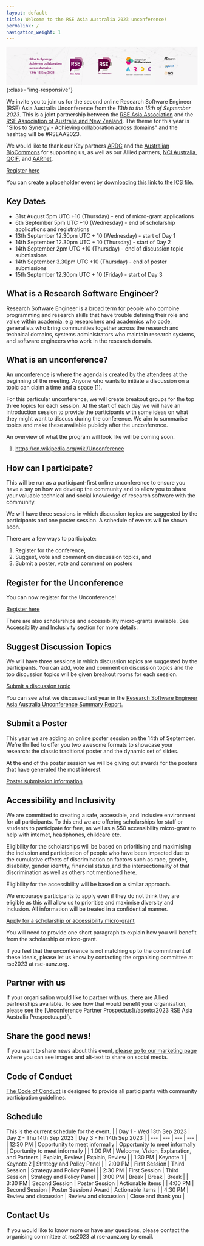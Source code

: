 ```yaml
---
layout: default
title: Welcome to the RSE Asia Australia 2023 unconference!
permalink: /
navigation_weight: 1
---
```


![Banner of RSE Asia Australia Unconference 2023. Silos to synergy, achieving collaboration across domains. 13th to 15th September 2023. With logos for RSE-AUNZ, RSE Asia, ARDC and Australian BioCommons as key partners, NCI, QCIF, and AARNet as allied partners. ](/assets/conference_banner_small_website.png){:class="img-responsive"}

We invite you to join us for the second online Research Software Engineer (RSE) Asia Australia Unconference from the *13th to the 15th of September 2023*. This is a joint partnership between the [RSE Asia Association](https://rse-asia.github.io/RSE_Asia/) and the [RSE Association of Australia and New Zealand](https://rse-aunz.github.io/). The theme for this year is "Silos to Synergy - Achieving collaboration across domains" and the hashtag will be #RSEAA2023.

We would like to thank our Key partners [ARDC](https://ardc.edu.au/) and the [Australian BioCommons](https://www.biocommons.org.au/) for supporting us, as well as our Allied partners, [NCI Australia](https://nci.org.au/), [QCIF](https://qcif.edu.au/),  and [AARnet](https://www.aarnet.edu.au/).

<a class="rse rse-join" href="https://events.humanitix.com/rse-asia-australia-unconference-sept-2023">Register here</a>

You can create a placeholder event by [downloading this link to the ICS file](/assets/RSEAA2023.ics).

## Key Dates

- 31st August 5pm UTC +10 (Thursday) - end of micro-grant applications  
- 6th September 5pm UTC +10 (Wednesday) - end of scholarship applications and registrations
- 13th September 12.30pm UTC + 10 (Wednesday) - start of Day 1
- 14th September 12.30pm UTC + 10 (Thursday) - start of Day 2
- 14th September 2pm UTC +10 (Thursday) - end of discussion topic submissions
- 14th September 3.30pm UTC +10 (Thursday) - end of poster submissions
- 15th September 12.30pm UTC + 10 (Friday) - start of Day 3

## What is a Research Software Engineer? 

Research Software Engineer is a broad term for people who combine programming and research skills that have trouble defining their role and value within academia. e.g researchers and academics who code, generalists who bring communities together across the research and technical domains, systems administrators who maintain research systems, and software engineers who work in the research domain. 

## What is an unconference?

An unconference is where the agenda is created by the attendees at the beginning of the meeting. Anyone who wants to initiate a discussion on a topic can claim a time and a space [1]. 

For this particular unconference, we will create breakout groups for the top three topics for each session. At the start of each day we will have an introduction session to provide the participants with some ideas on what they might want to discuss during the conference. We aim to summarise topics and make these available publicly after the unconference.

An overview of what the program will look like will be coming soon.

1. https://en.wikipedia.org/wiki/Unconference

## How can I participate?

This will be run as a participant-first online unconference to ensure you have a say on how we develop the community and to allow you to share your valuable technical and social knowledge of research software with the community. 

We will have three sessions in which discussion topics are suggested by the participants and one poster session. A schedule of events will be shown soon.

There are a few ways to participate:
1. Register for the conference,
2. Suggest, vote and comment on discussion topics, and
3. Submit a poster, vote and comment on posters

## Register for the Unconference

You can now register for the Unconference!

<a class="rse rse-join" href="https://events.humanitix.com/rse-asia-australia-unconference-sept-2023">Register here</a>

There are also scholarships and accessibility micro-grants available. See Accessibility and Inclusivity section for more details. 

## Suggest Discussion Topics

We will have three sessions in which discussion topics are suggested by the participants. You can add, vote and comment on discussion topics and the top discussion topics will be given breakout rooms for each session.

<a class="rse rse-join" href="https://github.com/RSEAA/RSEAA.github.io/discussions/43">Submit a discussion topic</a>

You can see what we discussed last year in the [Research Software Engineer Asia Australia Unconference Summary Report.](https://figshare.com/articles/online_resource/Research_Software_Engineer_Asia_Australia_Unconference_Summary_Report/21201989)


## Submit a Poster

This year we are adding an online poster session on the 14th of September. We're thrilled to offer you two awesome formats to showcase your research: the classic traditional poster and the dynamic set of slides. 

At the end of the poster session we will be giving out awards for the posters that have generated the most interest.

<a class="rse rse-join" href="https://github.com/RSEAA/RSEAA.github.io/discussions/32">Poster submission information</a>

## Accessibility and Inclusivity

We are committed to creating a safe, accessible, and inclusive environment for all participants. 
To this end we are offering scholarships for staff or students to participate for free, as well as a $50 accessibility micro-grant to help with internet, headphones, childcare etc. 

Eligibility for the scholarships will be based on prioritising and maximising the inclusion and participation of people who have been impacted due to the cumulative effects of discrimination on factors such as race, gender, disability, gender identity, financial status,and the intersectionality of that discrimination as well as others not mentioned here.

Eligibility for the accessibility will be based on a similar approach.

We encourage participants to apply even if they do not think they are eligible as this will allow us to prioritise and maximise diversity and inclusion. All information will be treated in a confidential manner.

<a class="rse rse-join" href="https://forms.gle/M1QtXqtDEU2SeS1JA">Apply for a scholarship or accessibility micro-grant</a>

You will need to provide one short paragraph to explain how you will benefit from the scholarship or micro-grant. 

If you feel that the unconference is not matching up to the commitment of these ideals, please let us know by contacting the organising committee at rse2023 at rse-aunz.org. 


## Partner with us
If your organisation would like to partner with us, there are Allied partnerships available. To see how that would benefit your organisation, please see the [Unconference Partner Prospectus](/assets/2023 RSE Asia Australia Prospectus.pdf).


## Share the good news!

If you want to share news about this event, [please go to our marketing page ](marketing)where you can see images and alt-text to share on social media.

## Code of Conduct

[The Code of Conduct](https://rse-aunz.github.io/code-of-conduct) is designed to provide all participants with community participation guidelines.

## Schedule 

This is the current schedule for the event.
|          | Day 1 - Wed 13th Sep 2023                  | Day 2 - Thu 14th Sep 2023      | Day 3 - Fri 14th Sep 2023     |
| --- | --- | --- | --- |
| 12:30 PM | Opportunity to meet informally             | Opportunity to meet informally | Oportunity to meet informally |
| 1:00 PM  | Welcome, Vision, Explanation, and Partners | Explain, Review                | Explain, Review               |
| 1:30 PM  | Keynote 1                                  | Keynote 2                      | Strategy and Policy Panel     |
| 2:00 PM  | First Session                              | Third Session                  | Strategy and Policy Panel     |
| 2:30 PM  | First Session                              | Third Session                  | Strategy and Policy Panel     |
| 3:00 PM  | Break                                      | Break                          | Break                         |
| 3:30 PM  | Second Session                             | Poster Session                 | Actionable items              |
| 4:00 PM  | Second Session                             | Poster Session / Award         | Actionable items              |
| 4:30 PM  | Review and discussion                      | Review and discussion          | Close and thank you           |

## Contact Us
If you would like to know more or have any questions, please contact the organising committee at rse2023 at rse-aunz.org by email.
